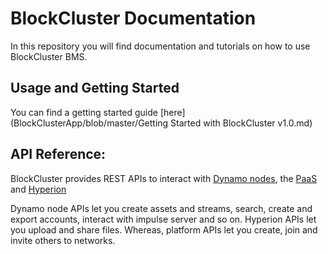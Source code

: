 # BlockCluster Documentation
In this repository you will find documentation and tutorials on how to use BlockCluster BMS.

## Usage and Getting Started
You can find a getting started guide [here](BlockClusterApp/blob/master/Getting Started with BlockCluster v1.0.md)
## API Reference:

BlockCluster provides REST APIs to interact with [Dynamo nodes](https://node.api.blockcluster.io), the [PaaS](https://platform.api.blockcluster.io) and [Hyperion](https://hyperion.api.blockcluster.io)

Dynamo node APIs let you create assets and streams, search, create and export accounts, interact with impulse server and so on. Hyperion APIs let you upload and share files. Whereas, platform APIs let you create, join and invite others to networks.

